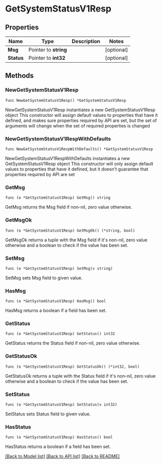 # GetSystemStatusV1Resp

## Properties

Name | Type | Description | Notes
------------ | ------------- | ------------- | -------------
**Msg** | Pointer to **string** |  | [optional] 
**Status** | Pointer to **int32** |  | [optional] 

## Methods

### NewGetSystemStatusV1Resp

`func NewGetSystemStatusV1Resp() *GetSystemStatusV1Resp`

NewGetSystemStatusV1Resp instantiates a new GetSystemStatusV1Resp object
This constructor will assign default values to properties that have it defined,
and makes sure properties required by API are set, but the set of arguments
will change when the set of required properties is changed

### NewGetSystemStatusV1RespWithDefaults

`func NewGetSystemStatusV1RespWithDefaults() *GetSystemStatusV1Resp`

NewGetSystemStatusV1RespWithDefaults instantiates a new GetSystemStatusV1Resp object
This constructor will only assign default values to properties that have it defined,
but it doesn't guarantee that properties required by API are set

### GetMsg

`func (o *GetSystemStatusV1Resp) GetMsg() string`

GetMsg returns the Msg field if non-nil, zero value otherwise.

### GetMsgOk

`func (o *GetSystemStatusV1Resp) GetMsgOk() (*string, bool)`

GetMsgOk returns a tuple with the Msg field if it's non-nil, zero value otherwise
and a boolean to check if the value has been set.

### SetMsg

`func (o *GetSystemStatusV1Resp) SetMsg(v string)`

SetMsg sets Msg field to given value.

### HasMsg

`func (o *GetSystemStatusV1Resp) HasMsg() bool`

HasMsg returns a boolean if a field has been set.

### GetStatus

`func (o *GetSystemStatusV1Resp) GetStatus() int32`

GetStatus returns the Status field if non-nil, zero value otherwise.

### GetStatusOk

`func (o *GetSystemStatusV1Resp) GetStatusOk() (*int32, bool)`

GetStatusOk returns a tuple with the Status field if it's non-nil, zero value otherwise
and a boolean to check if the value has been set.

### SetStatus

`func (o *GetSystemStatusV1Resp) SetStatus(v int32)`

SetStatus sets Status field to given value.

### HasStatus

`func (o *GetSystemStatusV1Resp) HasStatus() bool`

HasStatus returns a boolean if a field has been set.


[[Back to Model list]](../README.md#documentation-for-models) [[Back to API list]](../README.md#documentation-for-api-endpoints) [[Back to README]](../README.md)


